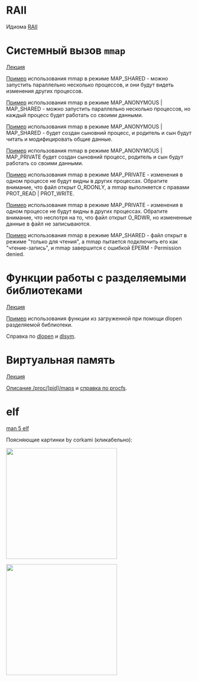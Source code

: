 ﻿
# RAII

Идиома [RAII](https://ru.wikipedia.org/wiki/%D0%9F%D0%BE%D0%BB%D1%83%D1%87%D0%B5%D0%BD%D0%B8%D0%B5_%D1%80%D0%B5%D1%81%D1%83%D1%80%D1%81%D0%B0_%D0%B5%D1%81%D1%82%D1%8C_%D0%B8%D0%BD%D0%B8%D1%86%D0%B8%D0%B0%D0%BB%D0%B8%D0%B7%D0%B0%D1%86%D0%B8%D1%8F)

# Системный вызов `mmap`

[Лекция](https://github.com/hseos/hseos-course/blob/master/00-lectures/os08.pdf)

[Пример](/00-lectures/08-memory/mmap1.c) использования mmap в режиме MAP_SHARED - можно запустить параллельно несколько процессов, и они будут видеть изменения других процессов.

[Пример](/00-lectures/08-memory/mmap2.c) использования mmap в режиме MAP_ANONYMOUS | MAP_SHARED -
можно запустить параллельно несколько процессов, но каждый процесс будет работать со своими данными.

[Пример](/00-lectures/08-memory/mmap3.c) использования mmap в режиме MAP_ANONYMOUS | MAP_SHARED -
будет создан сыновний процесс, и родитель и сын будут читать и модифицировать общие данные.

[Пример](/00-lectures/08-memory/mmap4.c) использования mmap в режиме MAP_ANONYMOUS | MAP_PRIVATE
будет создан сыновний процесс, родитель и сын будут работать со своими данными.

[Пример](/00-lectures/08-memory/mmap5.c) использования mmap в режиме MAP_PRIVATE - изменения в одном процессе не будут видны в других процессах. Обратите внимание, что файл открыт O_RDONLY, а mmap выполняется с правами PROT_READ | PROT_WRITE.

[Пример](/00-lectures/08-memory/mmap6.c) использования mmap в режиме MAP_PRIVATE - изменения в одном процессе не будут видны в других процессах. Обратите внимание, что неспотря на то, что файл открыт O_RDWR, но измененные данные в файл не записываются.

[Пример](/00-lectures/08-memory/mmap7.c) использования mmap в режиме MAP_SHARED - файл открыт в режиме "только для чтения", а mmap пытается подключить его как "чтение-запись", и mmap завершится с ошибкой EPERM - Permission denied.

# Функции работы с разделяемыми библиотеками

[Лекция](https://github.com/hseos/hseos-course/blob/master/00-lectures/os10.pdf)

[Пример](/00-lectures/10-memory/dluser.c) использования функции из загруженной при помощи dlopen разделяемой библиотеки.

Справка по [dlopen](http://man7.org/linux/man-pages/man3/dlopen.3.html) и [dlsym](http://man7.org/linux/man-pages/man3/dlsym.3.html).

# Виртуальная память

[Лекция](https://github.com/hseos/hseos-course/blob/master/00-lectures/os09.pdf)

[Описание /proc/\[pid\]/maps](http://stackoverflow.com/questions/1401359/understanding-linux-proc-id-maps/1401595#1401595) и [справка по procfs](http://man7.org/linux/man-pages/man5/proc.5.html).

# elf

[man 5 elf](http://ru.manpages.org/elf/5)

Поясняющие картинки by corkami (кликабельно):

[<img src="http://i.imgur.com/esWHRRe.png" width="300"/>](http://i.imgur.com/esWHRRe.png)

[<img src="http://i.imgur.com/GZ5a0sb.png" width="300"/>](http://i.imgur.com/GZ5a0sb.png)
